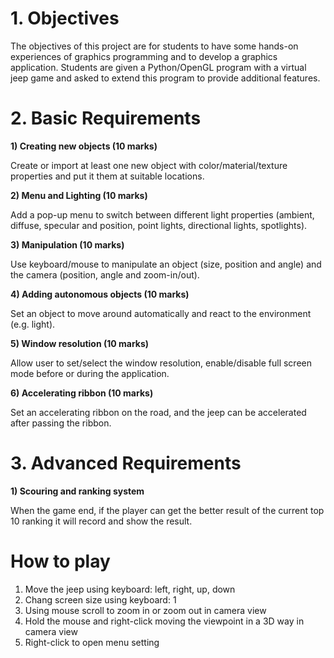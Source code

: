 ﻿# **1. Objectives** 
The objectives of this project are for students to have some hands-on experiences of graphics programming and to develop a graphics application. Students are given a Python/OpenGL program with a virtual jeep game and asked to extend this program to provide additional features.

# **2. Basic Requirements**
**1) Creating new objects (10 marks)**

Create or import at least one new object with color/material/texture properties and put it them at suitable locations.

**2) Menu and Lighting (10 marks)**

Add a pop-up menu to switch between different light properties (ambient, diffuse, specular and position, point lights, directional lights, spotlights).

**3) Manipulation (10 marks)**

Use keyboard/mouse to manipulate an object (size, position and angle) and the camera (position, angle and zoom-in/out).

**4) Adding autonomous objects (10 marks)**

Set an object to move around automatically and react to the environment (e.g. light).

**5) Window resolution (10 marks)**

Allow user to set/select the window resolution, enable/disable full screen mode before or during the application.

**6) Accelerating ribbon (10 marks)**

Set an accelerating ribbon on the road, and the jeep can be accelerated after passing the ribbon.

# **3. Advanced Requirements**
**1) Scouring and ranking system** 

When the game end, if the player can get the better result of the current top 10 ranking it will record and show the result.

# **How to play**

1. Move the jeep using keyboard: left, right, up, down
2. Chang screen size using keyboard: 1
3. Using mouse scroll to zoom in or zoom out in camera view
4. Hold the mouse and right-click moving the viewpoint in a 3D way in camera view
5. Right-click to open menu setting

